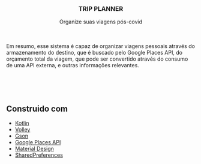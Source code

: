 </br>

### <p align=center>TRIP PLANNER
<p align=center>Organize suas viagens pós-covid

</br>
</br>
</br>

Em resumo, esse sistema é capaz de organizar viagens pessoais através do armazenamento do destino, que é buscado pelo Google Places API, do orçamento total da viagem, que pode ser convertido através do consumo de uma API externa, e outras informações relevantes.

</br>
</br>
</br>

## Construido com
* [Kotlin]()
* [Volley]()
* [Gson]()
* [Google Places API]()
* [Material Design]()
* [SharedPreferences]()
